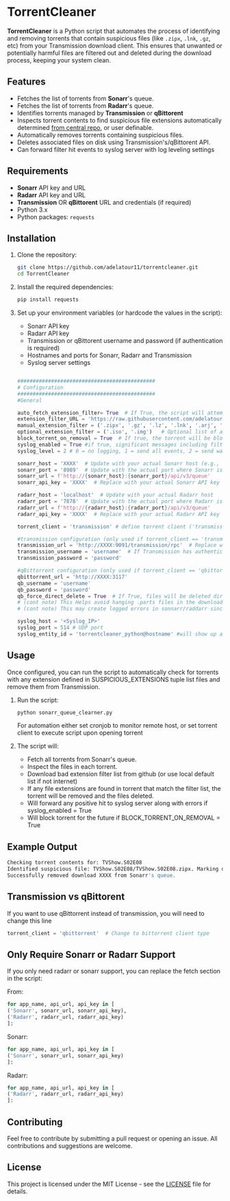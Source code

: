 # TorrentCleaner

**TorrentCleaner** is a Python script that automates the process of identifying and removing torrents that contain suspicious files (like `.zipx`, `.lnk`, `.gz`, etc) from your Transmission download client. This ensures that unwanted or potentially harmful files are filtered out and deleted during the download process, keeping your system clean.

## Features

- Fetches the list of torrents from **Sonarr**'s queue.
- Fetches the list of torrents from **Radarr**'s queue.
- Identifies torrents managed by **Transmission** or **qBittorent**
- Inspects torrent contents to find suspicious file extensions automatically determined [from central repo](https://github.com/adelatour11/torrentcleaner/blob/main/extfilter-strings.txt), or user definable. 
- Automatically removes torrents containing suspicious files.
- Deletes associated files on disk using Transmission's/qBittorent API.
- Can forward filter hit events to syslog server with log leveling settings

## Requirements

- **Sonarr** API key and URL
- **Radarr** API key and URL
- **Transmission** OR **qBittorent** URL and credentials (if required)
- Python 3.x
- Python packages: `requests`

## Installation

1. Clone the repository:

    ```bash
    git clone https://github.com/adelatour11/torrentcleaner.git
    cd TorrentCleaner
    ```

2. Install the required dependencies:

    ```bash
    pip install requests
    ```

3. Set up your environment variables (or hardcode the values in the script):
    - Sonarr API key
    - Radarr API key
    - Transmission or qBittorent username and password (if authentication is required)
    - Hostnames and ports for Sonarr, Radarr and Transmission
    - Syslog server settings

    ```python
    
    #############################################
    # Configuration
    #############################################
    #General

    auto_fetch_extension_filter= True  # If True, the script will attempt to fetch the latest suspicious extensions from the provided URL on each run
    extension_filter_URL = 'https://raw.githubusercontent.com/adelatour11/torrentcleaner/refs/heads/main/extfilter-strings.txt'  # URL to fetch suspicious extensions from if Auto_Fetch_Extension_Filter is True
    manual_extension_filter = ('.zipx', '.gz', '.lz', '.lnk', '.arj', '.lzh')  # Fallback list of suspicious extensions if fetching fails or is disabled
    optional_extension_filter = ('.iso', '.img')   # Optional list of additional user defined suspicious extensions, added to the list of dynamically fetched extensions. Set to = () to disable.
    block_torrent_on_removal = True  # If true, the torrent will be blocked from being downloaded again, otherwise it will be removed from the queue but not blocked
    syslog_enabled = True #if true, significant messages including filter hits will be sent to syslog. Syslog config below must be set up
    syslog_level = 2 # 0 = no logging, 1 = send all events, 2 = send warnings and errors 3 = only send matching torrent removal events  (send to syslog if syslog_enabled=True)
    
    sonarr_host = 'XXXX'  # Update with your actual Sonarr host (e.g., 'localhost', '192.168.1.10', etc.)
    sonarr_port = '8989'  # Update with the actual port where Sonarr is running
    sonarr_url = f'http://{sonarr_host}:{sonarr_port}/api/v3/queue'
    sonarr_api_key = 'XXXX'  # Replace with your actual Sonarr API key

    radarr_host = 'localhost'  # Update with your actual Radarr host
    radarr_port = '7878'  # Update with the actual port where Radarr is running
    radarr_url = f'http://{radarr_host}:{radarr_port}/api/v3/queue'
    radarr_api_key = 'XXXX'  # Replace with your actual Radarr API key

    torrent_client = 'transmission' # define torrent client ('transmission', or 'qbittorrent')

    #transmission configuration (only used if torrent_client == 'transmission')
    transmission_url = 'http://XXXX:9091/transmission/rpc'  # Replace with your Transmission host and port
    transmission_username = 'username'  # If Transmission has authentication
    transmission_password = 'password'

    #qBittorrent configuration (only used if torrent_client == 'qbittorrent')
    qbittorrent_url = 'http://XXXX:3117'
    qb_username = 'username'
    qb_password = 'password'
    qb_force_direct_delete = True  # If True, files will be deleted directly from qbittorrent when the torrent is removed.
    # (cont note) This Helps avoid hanging .parts files in the download directory thats sonarr/radarr do not remove trying to access. 
    # (cont note) This may create logged errors in sonnarr/raddarr since files are removed directly from qBittorrent and are not present when Sonarr/Radarr tries to remove them. This can be ignored as end result is the same, the files are removed and the torrent is blocked from being downloaded again

    syslog_host = '<Syslog_IP>'
    syslog_port = 514 # UDP port
    syslog_entity_id = 'torrentcleaner_python@hostname' #will show up as the syslog source versus parent host (should show up separately)
    ```

## Usage

Once configured, you can run the script to automatically check for torrents with any extension defined in SUSPICIOUS_EXTENSIONS tuple list files and remove them from Transmission.

1. Run the script:

    ```bash
    python sonarr_queue_clearner.py
    ```
    For automation either set cronjob to monitor remote host, or set torrent client to execute script upon opening torrent
   
3. The script will:
    - Fetch all torrents from Sonarr's queue.
    - Inspect the files in each torrent.
    - Download bad extension filter list from github (or use local default list if not internet)
    - If any file extensions are found in torrent that match the filter list, the torrent will be removed and the files deleted.
    - Will forward any positive hit to syslog server along with errors if syslog_enabled = True
    - Will block torrent for the future if BLOCK_TORRENT_ON_REMOVAL = True

## Example Output

```bash
Checking torrent contents for: TVShow.S02E08
Identified suspicious file: TVShow.S02E08/TVShow.S02E08.zipx. Marking download for removal...
Successfully removed download XXXX from Sonarr's queue.
```

## Transmission vs qBittorent

If you want to use qBittorrent instead of transmission, you will need to change this line

```python
torrent_client = 'qbittorrent'  # Change to bittorrent client type 
```

## Only Require Sonarr or Radarr Support

If you only need radarr or sonarr support, you can replace the fetch section in the script:

From:

```python
for app_name, api_url, api_key in [
('Sonarr', sonarr_url, sonarr_api_key),
('Radarr', radarr_url, radarr_api_key)
]:
```
Sonarr:

```python
for app_name, api_url, api_key in [
('Sonarr', sonarr_url, sonarr_api_key)
]:
```

Radarr:

```python
for app_name, api_url, api_key in [
('Radarr', radarr_url, radarr_api_key)
]:
```
## Contributing

Feel free to contribute by submitting a pull request or opening an issue. All contributions and suggestions are welcome.

## License

This project is licensed under the MIT License - see the [LICENSE](LICENSE) file for details.
